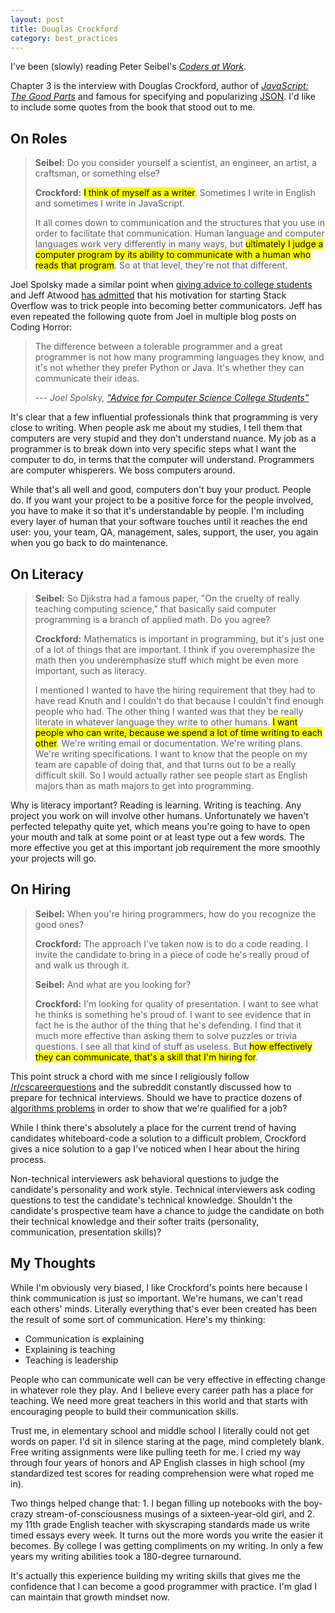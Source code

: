 ```yaml
---
layout: post
title: Douglas Crockford
category: best_practices
---
```


I've been (slowly) reading Peter Seibel's [<i class="fa fa-book"></i> *Coders at Work*](http://www.codersatwork.com/).

Chapter 3 is the interview with Douglas Crockford, author of [<i class="fa fa-book"></i> *JavaScript: The Good Parts*](http://www.amazon.com/JavaScript-Good-Parts-ebook/dp/B0026OR2ZY/ref=tmm_kin_title_0?_encoding=UTF8&amp;sr=&amp;qid=) and famous for specifying and popularizing [JSON](http://en.wikipedia.org/wiki/JSON). I'd like to include some quotes from the book that stood out to me.

## On Roles

>**Seibel:** Do you consider yourself a scientist, an engineer, an artist, a craftsman, or something else?
>
>**Crockford:** <mark>I think of myself as a writer</mark>. Sometimes I write in English and sometimes I write in JavaScript.
>
>It all comes down to communication and the structures that you  use in order to facilitate that communication. Human language and computer languages work very differently in many ways, but <mark>ultimately I judge a computer program by its ability to communicate with a human who reads that program</mark>. So at that level, they're not that different.

Joel Spolsky made a similar point when [giving advice to college students](http://www.joelonsoftware.com/articles/CollegeAdvice.html) and Jeff Atwood [has admitted](http://blog.codinghorror.com/how-to-write-without-writing/) that his motivation for starting Stack Overflow was to trick people into becoming better communicators. Jeff has even repeated the following quote from Joel in multiple blog posts on Coding Horror:

><i class="fa fa-quote-left"></i> The difference between a tolerable programmer and a great programmer is not how many programming languages they know, and it's not whether they prefer Python or Java. It's whether they can communicate their ideas.  
>  
> --- <cite>Joel Spolsky, <a href="http://www.joelonsoftware.com/articles/CollegeAdvice.html">"Advice for Computer Science College Students"</a></cite>

It's clear that a few influential professionals think that programming is very close to writing. When people ask me about my studies, I tell them that computers are very stupid and they don't understand nuance. My job as a programmer is to break down into very specific steps what I want the computer to do, in terms that the computer will understand. Programmers are computer whisperers. We boss computers around.

While that's all well and good, computers don't buy your product. People do. If you want your project to be a positive force for the people involved, you have to make it so that it's understandable by people. I'm including every layer of human that your software touches until it reaches the end user: you, your team, QA, management, sales, support, the user, you again when you go back to do maintenance.

## On Literacy

>**Seibel:** So Djikstra had a famous paper, "On the cruelty of really teaching computing science," that basically said computer programming is a branch of applied math. Do you agree?
>
>**Crockford:** Mathematics is important in programming, but it's just one of a lot of things that are important. I think if you overemphasize the math then you underemphasize stuff which might be even more important, such as literacy.
>
>I mentioned I wanted to have the hiring requirement that they had to have read Knuth and I couldn't do that because I couldn't find enough people who had. The other thing I wanted was that they be really literate in whatever language they write to other humans. <mark>I want people who can write, because we spend a lot of time writing to each other</mark>. We're writing email or documentation. We're writing plans. We're writing specifications. I want to know that the people on my team are capable of doing that, and that turns out to be a really difficult skill. So I would actually rather see people start as English majors than as math majors to get into programming. 

Why is literacy important? Reading is learning. Writing is teaching. Any project you work on will involve other humans. Unfortunately we haven't perfected telepathy quite yet, which means you're going to have to open your mouth and talk at some point or at least type out a few words. The more effective you get at this important job requirement the more smoothly your projects will go.

## On Hiring

>**Seibel:** When you're hiring programmers, how do you recognize the good ones?
>
>**Crockford:** The approach I've taken now is to do a code reading. I invite the candidate to bring in a piece of code he's really proud of and walk us through it.
>
>**Seibel:** And what are you looking for?
>
>**Crockford:** I'm looking for quality of presentation. I want to see what he thinks is something he's proud of. I want to see evidence that in fact he is the author of the thing that he's defending. I find that it much more effective than asking them to solve puzzles or trivia questions. I see all that kind of stuff as useless. But <mark>how effectively they can communicate, that's a skill that I'm hiring for</mark>.

This point struck a chord with me since I religiously follow [/r/cscareerquestions](http://www.reddit.com/r/cscareerquestions) and the subreddit constantly discussed how to prepare for technical interviews. Should we have to practice dozens of [algorithms problems](http://www.careercup.com/page?pid=algorithm-interview-questions) in order to show that we're qualified for a job?

While I think there's absolutely a place for the current trend of having candidates whiteboard-code a solution
to a difficult problem, Crockford gives a nice solution to a gap I've noticed when I hear about the hiring process. 

Non-technical interviewers ask behavioral questions to judge the candidate's personality and work style. Technical interviewers ask coding questions to test the candidate's technical knowledge. Shouldn't the candidate's prospective team have a chance to judge the candidate on both their technical knowledge and their softer traits (personality, communication, presentation skills)?

## My Thoughts

While I'm obviously very biased, I like Crockford's points here because I think communication is just so important. We're humans, we can't read each others' minds. Literally everything that's ever been created has been the result of some sort of communication. Here's my thinking:

- Communication is explaining
- Explaining is teaching
- Teaching is leadership

People who can communicate well can be very effective in effecting change in whatever role they play. And I believe every career path has a place for teaching. We need more great teachers in this world and that starts with encouraging people to build their communication skills.

Trust me, in elementary school and middle school I literally could not get words on paper. I'd sit in silence staring at the page, mind completely blank. Free writing assignments were like pulling teeth for me. I cried my way through four years of honors and AP English classes in high school (my standardized test scores for reading comprehension were what roped me in).

Two things helped change that: 1. I began filling up notebooks with the boy-crazy stream-of-consciousness musings of a sixteen-year-old girl, and 2. my 11th grade English teacher with skyscraping standards made us write timed essays every week. It turns out the more words you write the easier it becomes. By college I was getting compliments on my writing. In only a few years my writing abilities took a 180-degree turnaround.

It's actually this experience building my writing skills that gives me the confidence that I can become a good programmer with practice. I'm glad I can maintain that growth mindset now.